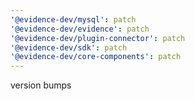```yaml
---
'@evidence-dev/mysql': patch
'@evidence-dev/evidence': patch
'@evidence-dev/plugin-connector': patch
'@evidence-dev/sdk': patch
'@evidence-dev/core-components': patch
---
```


version bumps

